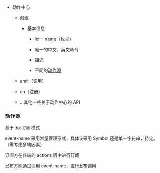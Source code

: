 - 动作中心

  - 创建

    - 基本信息

      - 唯一 name（枚举）

      - 唯一的中文、英文命令

      - 描述

      - 不同的[动作源](#动作源)

  - emit（调用）
  - on（注册）

  - ...其他一些关于动作中心的 API

### 动作源

基于 `发布订阅` 模式

event-name 采用常量管理形式，具体该采用 Symbol 还是单一字符串，待定。（需考虑多端因素）

订阅方在各端的 actions 层中进行订阅

发布方则通过引用 event-name，进行发布调用
